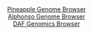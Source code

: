 <div id="Pineapple_Genome_Browser" align="center">
  <a href="https://igv.org/app/?sessionURL=blob:zZJdb5swFIb_i6VWm0TAhgABqZrSNh9d11RLSpOmqpADhlg1NrMdSBrlv8.rNu1mlZqLTZN8YR_b8J7Hzx40RCoqOIiBayPfRghYQK1FO8NVzcgEV0SBuMBMEQtIUhBJeEZAvAcFVhon0y_m5lrrWsWOQ3XdqTAvha08G1f4RXDcKjsTlXMhGMMrIbEWUjnnEjfCoWXTackK17Vt_u3ZvpNjjR3M6rXgSjg14WXamu.lv0ppSbioSFptmKavAVKTx2TM7QJ_6s9n_SwjSl2T3VV.1r..6t97g2Q5Ci6Wye14ngTz0xktOdYbSc6e26qrFhIm0zWF47ttc66XJ.5w9Hl22b068S5PB9uaSqLOUIh6XoR6vZ5BQ3lOtv9T12bQIzsfDseDRN5EeBxMw8nDVza6345wxm4m2R_7jsDBAkxkG2MCyNYyjBG0PBhYvht0fkxRz4IwMnSkoCB.fLKAljh7Nscf90DvauMLUOTb5lUdCwiZEwniTgRhiKLI9bthF0YROlh7sJHs76EdJtMohG7fdYO0oEwbmfNU8VrZmHO7yQq7fDmS5cI3zkT5dNHNqxP3HPlizukizL1FaDbcu8EbRC1gArw.omn3Pbn.iXvvCWLr1bHCLW_v2xqNginzrlu1uzOgJqzGD1GTN.2bgI6DUwhZYW3Om4pZ_rSuwZJirk2hoYquKKN6NzccRQti5HpGXpAJJoyNQJarD9CCFvLhx9.Seoenw3c-">Pineapple Genome Browser</a>
</div>
<div id="Alphonso_Genome_Browser" align="center">
  <a href="https://igv.org/app/?sessionURL=blob:zZJtT9swFIX_iyXQJqV5JUkTCU2BUiilBdplFSAUuYmTWjh2sN2EUvW_7w5t2pch0Q.bJlmy75Vfzjl.tqglUlHBUYxc0_FNx0EGUivRzXHdMDLFNVEoLjFTxECSlEQSnhMUb1GJlcbp7ApOrrRuVGxZVDe9GvNKmMozcY1fBcedMnNRW6eCMbwUEmshlXUicSssWrW9jixx05jwtmf6VoE1tjBrVoIrYTWEV1kH92W_WllFuKhJVq.Zpm8CMtADGguzxF.SxTzJc6LUmGxGxXEyHiXfvLP0_jw4vU.vLxZpsDic04pjvZbk2BUXyeg5PR9MOp5MLqtSjPDqNr0a3ogDb3B49tJQSdSxEzp9L3L6oQ_BUF6Ql__JMwy6p._qZuFP7w7cE7ocDu7s56SZCKj64.EYptmT_Y77nYGYyNdAA8pXMowd2_DswPDdoPdj6fQN244gIykoih8eDaQlzp9g.8MW6U0DzCBFntdv.BhIyIJIFPci2w6dKHL9o_DIjiJnZ2zRWrK_F_AwnUWh7SauG2QlZRqALjLFG2Vizs02L83qdc9EhXzlweBC5vpuurn0inNvdnv1lU5W8_xdkuDpt08Eox9R9E_Y.4gQUy_3BY50B.5w3CY.TudeP2yAMhgTL8qv65Sx6Z9DCsDyfgGVQtZYw37oQPmTuRZLirmGRksVXVJG9WYBWYoOxY7rAbooF0wAi0hWy0.2YRuOb3_.jai3e9x9Bw--">Alphonso Genome Browser</a>
</div>


<div id="DAF_Genomics_Browser" align="center">
  <a href="https://igv.org/app/?sessionURL=blob:tZFra9swFIb_iyD95Jtkx64NYXhZnJWUZElwAi0lnNlyrM22PElubuS_T3gdg40yBh1IQtK5vK_0XNAzFZLxBkWIWHhoYYwMJEt.WEPdVnQONZUoKqCS1ECCFlTQJqMouqACpIJ0da8rS6VaGdl2DoW5pw2vWSYt6VrQmpJ3qqQ61SQW1HDmDRyklfFaJyuwoWpL3khuQ5ZRKU3Hbmmz3x1ALz9ju74l3dVdpVivutMmtLHcKkC7ZU1Oj38x8h.U9WDv4u067utn9HSXj.LZXbxxJ.nD1B8_pIuP29Tf3qzZvgHVCTqafpm4p2RAEtaS43Q.IO_Hm9XM95bj4sz19XLgfriZHFsmqBzhAN.6IQ6HIboaqOJZp0GgrBQ4wp4RkFuDeJ75snWHvv4JwRmKHp8MpARkX3X64wWpU6txIUm_dT05A3GRU4EiM3ScAIchGXqB54QhvhoX1InqjXkm6SoMHBIT4lufodb6Bav6T9RCfwbfCuZvnfX8V1hJcx5D9ux9WtTpIjnky7lKNu6R3O_jVzAZ6NVnFVzUoHTox_EFClRaraaN.kXFvT5dvwM-">DAF Genomics Browser</a>
</div>
